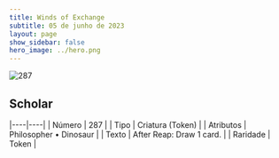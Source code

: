 ```yaml
---
title: Winds of Exchange
subtitle: 05 de junho de 2023
layout: page
show_sidebar: false
hero_image: ../hero.png
---
```


![287](https://mastervault-storage-prod.s3.amazonaws.com/media/card_front/en/600_287_dc5f3d6b64d5_en.png)


## Scholar

|----|----|
| Número | 287 |
| Tipo | Criatura (Token) |
| Atributos | Philosopher • Dinosaur |
| Texto | After Reap: Draw 1 card. |
| Raridade | Token |
